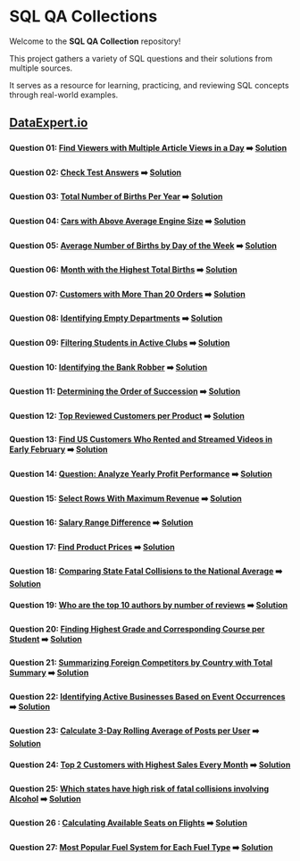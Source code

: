 # SQL QA Collections

Welcome to the **SQL QA Collection** repository!  

This project gathers a variety of SQL questions and their solutions from multiple sources.  

It serves as a resource for learning, practicing, and reviewing SQL concepts through real-world examples.

## [DataExpert.io](DataExpert.io/README.md)

###

#### Question 01: [Find Viewers with Multiple Article Views in a Day](https://www.dataexpert.io/question/find-multiple-article-viewers) ➡️ [Solution](DataExpert.io/DataExpert-SQL01.sql)

#### Question 02: [Check Test Answers](https://www.dataexpert.io/question/check-test-answers) ➡️ [Solution](DataExpert.io/DataExpert-SQL02.sql)

#### Question 03: [Total Number of Births Per Year](https://www.dataexpert.io/question/total-births-per-year) ➡️ [Solution](DataExpert.io/DataExpert-SQL03.sql)

#### Question 04: [Cars with Above Average Engine Size](https://www.dataexpert.io/question/cars-above-average-engine-size) ➡️ [Solution](DataExpert.io/DataExpert-SQL04.sql)

#### Question 05: [Average Number of Births by Day of the Week](https://www.dataexpert.io/question/average-births-per-day-of-week) ➡️ [Solution](DataExpert.io/DataExpert-SQL05.sql)

#### Question 06: [Month with the Highest Total Births](https://www.dataexpert.io/question/highest-birth-month) ➡️ [Solution](DataExpert.io/DataExpert-SQL06.sql)

#### Question 07: [Customers with More Than 20 Orders](https://www.dataexpert.io/question/loyal-customers) ➡️ [Solution](DataExpert.io/DataExpert-SQL07.sql)

#### Question 08: [Identifying Empty Departments](https://www.dataexpert.io/question/empty-departments-list) ➡️ [Solution](DataExpert.io/DataExpert-SQL08.sql)

#### Question 09: [Filtering Students in Active Clubs](https://www.dataexpert.io/question/active-club-members) ➡️ [Solution](DataExpert.io/DataExpert-SQL09.sql)

#### Question 10: [Identifying the Bank Robber](https://www.dataexpert.io/question/bank-robber-identification) ➡️ [Solution](DataExpert.io/DataExpert-SQL10.sql)

#### Question 11: [Determining the Order of Succession](https://www.dataexpert.io/question/order-of-succession) ➡️ [Solution](DataExpert.io/DataExpert-SQL11.sql)

#### Question 12: [Top Reviewed Customers per Product](https://www.dataexpert.io/question/top-reviewed-customers-per-product) ➡️ [Solution](DataExpert.io/DataExpert-SQL12.sql)

#### Question 13: [Find US Customers Who Rented and Streamed Videos in Early February](https://www.dataexpert.io/question/us-customers-rented-streamed-early-feb) ➡️ [Solution](DataExpert.io/DataExpert-SQL13.sql)

#### Question 14: [Question: Analyze Yearly Profit Performance](https://www.dataexpert.io/question/yearly-profit-performance) ➡️ [Solution](DataExpert.io/DataExpert-SQL14.sql)

#### Question 15: [Select Rows With Maximum Revenue](https://www.dataexpert.io/question/select-max-revenue-rows) ➡️ [Solution](DataExpert.io/DataExpert-SQL15.sql)

#### Question 16: [Salary Range Difference](https://www.dataexpert.io/question/salary-range-difference) ➡️ [Solution](DataExpert.io/DataExpert-SQL16.sql)

#### Question 17: [Find Product Prices](https://www.dataexpert.io/question/find-product-prices) ➡️ [Solution](DataExpert.io/DataExpert-SQL17.sql)

#### Question 18: [Comparing State Fatal Collisions to the National Average](https://www.dataexpert.io/question/state-fatal-collisions) ➡️ [Solution](DataExpert.io/DataExpert-SQL18.sql)

#### Question 19: [Who are the top 10 authors by number of reviews](https://www.dataexpert.io/question/top-10-authors-by-reviews) ➡️ [Solution](DataExpert.io/DataExpert-SQL19.sql)

#### Question 20: [Finding Highest Grade and Corresponding Course per Student](https://www.dataexpert.io/question/highest-grade-corresponding-course) ➡️ [Solution](DataExpert.io/DataExpert-SQL20.sql)

#### Question 21: [Summarizing Foreign Competitors by Country with Total Summary](https://www.dataexpert.io/question/foreign-competitors-summary) ➡️ [Solution](DataExpert.io/DataExpert-SQL21.sql)

#### Question 22: [Identifying Active Businesses Based on Event Occurrences](https://www.dataexpert.io/question/active-businesses-identification) ➡️ [Solution](DataExpert.io/DataExpert-SQL22.sql)

#### Question 23: [Calculate 3-Day Rolling Average of Posts per User](https://www.dataexpert.io/question/calculate-3-day-rolling-average) ➡️ [Solution](DataExpert.io/DataExpert-SQL23.sql)

#### Question 24: [Top 2 Customers with Highest Sales Every Month](https://www.dataexpert.io/question/top-customers-monthly-sales) ➡️ [Solution](DataExpert.io/DataExpert-SQL24.sql)

#### Question 25: [Which states have high risk of fatal collisions involving Alcohol](https://www.dataexpert.io/question/high-risk-state-analysis) ➡️ [Solution](DataExpert.io/DataExpert-SQL25.sql)

#### Question 26 : [Calculating Available Seats on Flights](https://www.dataexpert.io/question/available-seats-per-flight) ➡️ [Solution](DataExpert.io/DataExpert-SQL26.sql)

#### Question 27: [Most Popular Fuel System for Each Fuel Type](https://www.dataexpert.io/question/popular-fuel-system-by-fuel-type) ➡️ [Solution](DataExpert.io/DataExpert-SQL26.sql)
